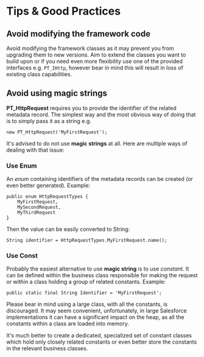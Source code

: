 # Tips & Good Practices

## Avoid modifying the framework code
Avoid modifying the framework classes as it may prevent you from upgrading them to new versions. Aim to extend the classes you want to build upon or if you need even more flexibility use one of the provided interfaces e.g. `PT_IHttp`, however bear in mind this will result in loss of existing class capabilities.

## Avoid using magic strings
**PT_HttpRequest** requires you to provide the identifier of the related metadata record. The simplest way and the most obvious way of doing that is to simply pass it as a string e.g.

```Apex
new PT_HttpRequest('MyFirstRequest');
```

It's advised to do not use **magic strings** at all. Here are multiple ways of dealing with that issue:

### Use Enum
An _enum_ containing identifiers of the metadata records can be created (or even better generated). Example:

```Apex
public enum HttpRequestTypes {
    MyFirstRequest,
    MySecondRequest, 
    MyThirdRequest
}
```
Then the value can be easily converted to String:
```Apex
String identifier = HttpRequestTypes.MyFirstRequest.name();
```

### Use Const
Probably the easiest alternative to use **magic string** is to use _constant_. It can be defined within the business class responsible for making the request or within a class holding a group of related constants. Example:
```Apex
public static final String Identifier = 'MyFirstRequest';
```

Please bear in mind using a large class, with all the constants, is discouraged. It may seem convenient, unfortunately, in large Salesforce implementations it can have a significant impact on the heap, as all the constants within a class are loaded into memory. 

It's much better to create a dedicated, specialized set of constant classes which hold only closely related constants or even better store the constants in the relevant business classes. 
